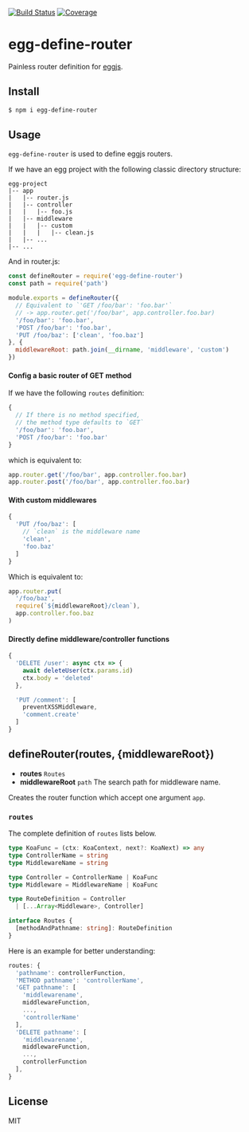 [![Build Status](https://travis-ci.org/kaelzhang/egg-define-router.svg?branch=master)](https://travis-ci.org/kaelzhang/egg-define-router)
[![Coverage](https://codecov.io/gh/kaelzhang/egg-define-router/branch/master/graph/badge.svg)](https://codecov.io/gh/kaelzhang/egg-define-router)
<!-- optional appveyor tst
[![Windows Build Status](https://ci.appveyor.com/api/projects/status/github/kaelzhang/egg-define-router?branch=master&svg=true)](https://ci.appveyor.com/project/kaelzhang/egg-define-router)
-->
<!-- optional npm version
[![NPM version](https://badge.fury.io/js/egg-define-router.svg)](http://badge.fury.io/js/egg-define-router)
-->
<!-- optional npm downloads
[![npm module downloads per month](http://img.shields.io/npm/dm/egg-define-router.svg)](https://www.npmjs.org/package/egg-define-router)
-->
<!-- optional dependency status
[![Dependency Status](https://david-dm.org/kaelzhang/egg-define-router.svg)](https://david-dm.org/kaelzhang/egg-define-router)
-->

# egg-define-router

Painless router definition for [eggjs](https://eggjs.org).

## Install

```sh
$ npm i egg-define-router
```

## Usage

`egg-define-router` is used to define eggjs routers.

If we have an egg project with the following classic directory structure:

```
egg-project
|-- app
|   |-- router.js
|   |-- controller
|   |   |-- foo.js
|   |-- middleware
|   |   |-- custom
|   |   |   |-- clean.js
|   |-- ...
|-- ...
```

And in router.js:

```js
const defineRouter = require('egg-define-router')
const path = require('path')

module.exports = defineRouter({
  // Equivalent to `'GET /foo/bar': 'foo.bar'`
  // -> app.router.get('/foo/bar', app.controller.foo.bar)
  '/foo/bar': 'foo.bar',
  'POST /foo/bar': 'foo.bar',
  'PUT /foo/baz': ['clean', 'foo.baz']
}, {
  middlewareRoot: path.join(__dirname, 'middleware', 'custom')
})
```

#### Config a basic router of GET method

If we have the following `routes` definition:

```js
{
  // If there is no method specified,
  // the method type defaults to `GET`
  '/foo/bar': 'foo.bar',
  'POST /foo/bar': 'foo.bar'
}
```

which is equivalent to:

```js
app.router.get('/foo/bar', app.controller.foo.bar)
app.router.post('/foo/bar', app.controller.foo.bar)
```

#### With custom middlewares

```js
{
  'PUT /foo/baz': [
    // `clean` is the middleware name
    'clean',
    'foo.baz'
  ]
}
```

Which is equivalent to:

```js
app.router.put(
  '/foo/baz',
  require(`${middlewareRoot}/clean`),
  app.controller.foo.baz
)
```

#### Directly define middleware/controller functions

```js
{
  'DELETE /user': async ctx => {
    await deleteUser(ctx.params.id)
    ctx.body = 'deleted'
  },

  'PUT /comment': [
    preventXSSMiddleware,
    'comment.create'
  ]
}
```

## defineRouter(routes, {middlewareRoot})

- **routes** `Routes`
- **middlewareRoot** `path` The search path for middleware name.

Creates the router function which accept one argument `app`.

### `routes`

The complete definition of `routes` lists below.

```ts
type KoaFunc = (ctx: KoaContext, next?: KoaNext) => any
type ControllerName = string
type MiddlewareName = string

type Controller = ControllerName | KoaFunc
type Middleware = MiddlewareName | KoaFunc

type RouteDefinition = Controller
  | [...Array<Middleware>, Controller]

interface Routes {
  [methodAndPathname: string]: RouteDefinition
}
```

Here is an example for better understanding:

```js
routes: {
  'pathname': controllerFunction,
  'METHOD pathname': 'controllerName',
  'GET pathname': [
    'middlewarename',
    middlewareFunction,
    ...,
    'controllerName'
  ],
  'DELETE pathname': [
    'middlewarename',
    middlewareFunction,
    ...,
    controllerFunction
  ],
}
```

## License

MIT

